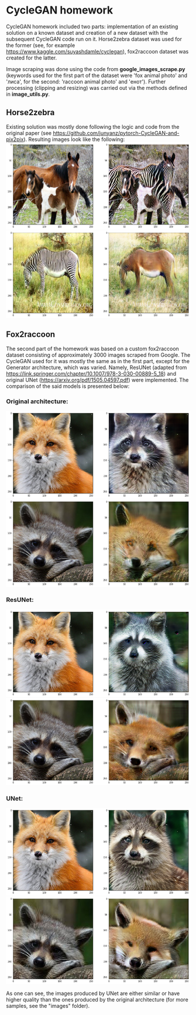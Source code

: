 # CycleGAN homework

CycleGAN homework included two parts: implementation of an existing solution on a known dataset and creation of a new dataset with the subsequent CycleGAN code run on it. Horse2zebra dataset was used for the former (see, for example https://www.kaggle.com/suyashdamle/cyclegan), fox2raccoon dataset was created for the latter.

Image scraping was done using the code from __google_images_scrape.py__ (keywords used for the first part of the dataset were 'fox animal photo' and 'лиса', for the second: 'raccoon animal photo' and 'енот'). Further processing (clipping and resizing) was carried out via the methods defined in __image_utils.py__.

## Horse2zebra
Existing solution was mostly done following the logic and code from the original paper (see https://github.com/junyanz/pytorch-CycleGAN-and-pix2pix). Resulting images look like the following:
![horse2zebra](images/horses/4.png)
![zebra2horse](images/horses/_4.png)  

## Fox2raccoon
The second part of the homework was based on a custom fox2raccoon dataset consisting of approximately 3000 images scraped from Google. The CycleGAN used for it was mostly the same as in the first part, except for the Generator architecture, which was varied. Namely, ResUNet (adapted from https://link.springer.com/chapter/10.1007/978-3-030-00889-5_18) and original UNet (https://arxiv.org/pdf/1505.04597.pdf) were implemented. The comparison of the said models is presented below:

### Original architecture:  
![res_f2r](images/res_exp/1.png)
![res_r2f](images/res_exp/_2.png)

### ResUNet:  
![resunet_f2r](images/resunet_exp/2.png)
![resunet_r2f](images/resunet_exp/_4.png)

### UNet:  
![unet_f2r](images/unet_exp/3.png)
![unet_r2f](images/unet_exp/_3.png)

As one can see, the images produced by UNet are either similar or have higher quality than the ones produced by the original architecture (for more samples, see the "images" folder).
